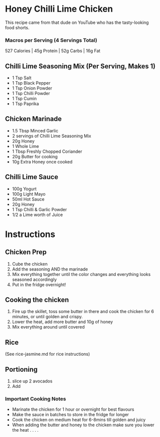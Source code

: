  # Honey Chilli Lime Chicken

This recipe came from that dude on YouTube who has the tasty-looking food shorts. 

### Macros per Serving (4 Servings Total) 

527 Calories | 45g Protein | 52g Carbs | 16g Fat 


## Chilli Lime Seasoning Mix (Per Serving, Makes 1)
- 1 Tsp Salt
- 1 Tsp Black Pepper 
- 1 Tsp Onion Powder 
- 1 Tsp Chilli Powder
- 1 Tsp Cumin
- 1 Tsp Paprika 

## Chicken Marinade 
- 1.5 Tbsp Minced Garlic 
- 2 servings of Chilli Lime Seasoning Mix 
- 20g Honey 
- 1 Whole Lime 
- 1 Tbsp Freshly Chopped Coriander 
- 20g Butter for cooking 
- 10g Extra Honey once cooked 

## Chilli Lime Sauce
- 100g Yogurt 
- 100g Light Mayo 
- 50ml Hot Sauce 
- 20g Honey 
- 1 Tsp Chilli & Garlic Powder 
- 1/2 a Lime worth of Juice 


# Instructions 

## Chicken Prep
1. Cube the chicken
2. Add the seasoning AND the marinade
3. Mix everything together until the color changes and everything looks seasoned accordingly
4. Put in the fridge overnight!

## Cooking the chicken
1. Fire up the skillet, toss some butter in there and cook the chicken for 6 minutes, or until golden and crispy.
2. Lower the heat, add more butter and 10g of honey
3. Mix everything around until covered

## Rice
(See rice-jasmine.md for rice instructions) 

## Portioning 
1. slice up 2 avocados
2. Add 

### Important Cooking Notes 
- Marinate the chicken for 1 hour or overnight for best flavours 
- Make the sauce in batches to store in the fridge for longer 
- Cook the chicken on medium heat for 6-8mins till golden and juicy 
- When adding the butter and honey to the chicken make sure you lower the heat . . . . 
